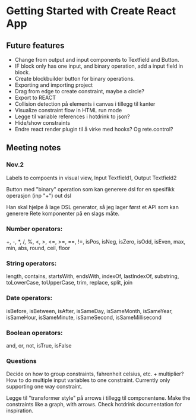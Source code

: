 # Getting Started with Create React App

## Future features
* Change from output and input components to Textfield and Button.
* IF block only has one input, and binary operation, add a input field in block.
* Create blockbuilder button for binary operations.
* Exporting and importing project
* Drag from edge to create constraint, maybe a circle?
* Export to REACT
* Collision detection på elements i canvas i tillegg til kanter
* Visualize constraint flow in HTML run mode
* Legge til variable references i hotdrink to json?
* Hide/show constraints
* Endre react render plugin til å virke med hooks? Og rete.control?

## Meeting notes

### Nov.2
Labels to compoents in visual view, Input Textfield1, Output Textfield2

Button med "binary" operation som kan generere dsl for en spesifikk operasjon (inp "+") out dsl

Han skal hjelpe å lage DSL generator, så jeg lager først et API som kan generere Rete komponenter på en slags måte.

### Number operators: 
+, -, *, /, %, <, >, <=, >=, ==, !=, isPos, isNeg, isZero, isOdd, isEven, max, min, abs, round, ceil, floor
### String operators: 
length, contains, startsWith, endsWith, indexOf, lastIndexOf, substring, toLowerCase, toUpperCase, trim, replace, split, join
### Date operators: 
isBefore, isBetween, isAfter, isSameDay, isSameMonth, isSameYear, isSameHour, isSameMinute, isSameSecond, isSameMillisecond
### Boolean operators: 
and, or, not, isTrue, isFalse


### Questions
Decide on how to group constraints, fahrenheit celsius, etc. + multiplier?
How to do multiple input variables to one constraint.
Currently only supporting one way constraint.

Legge til "transformer style" på arrows i tillegg til componentene.
Make the constraints like a graph, with arrows. Check hotdrink documentation for inspiration.
